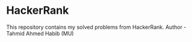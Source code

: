# HackerRank
This repository contains my solved problems from HackerRank.
Author - Tahmid Ahmed Habib (MU)
